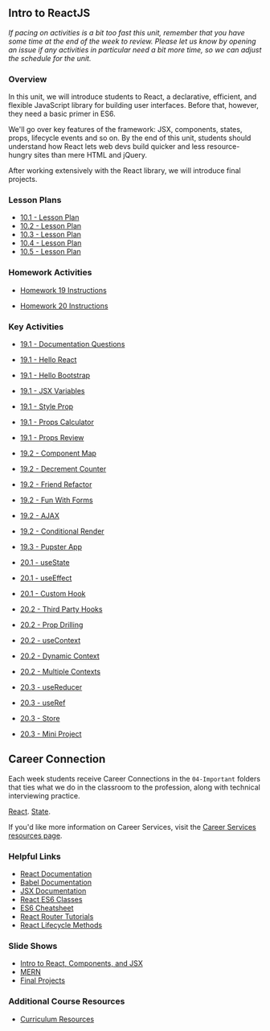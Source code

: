 ## Intro to ReactJS

_If pacing on activities is a bit too fast this unit, remember that you have
some time at the end of the week to review. Please let us know by opening
an issue if any activities in particular need a bit more time, so we can
adjust the schedule for the unit._

### Overview

In this unit, we will introduce students to React, a declarative, efficient, and flexible JavaScript library for building user interfaces. Before that, however,
they need a basic primer in ES6.

We'll go over key features of the framework: JSX, components, states, props, lifecycle events and so on. By the end of this unit, students should understand how React lets web devs build quicker and less resource-hungry sites than mere HTML and jQuery.

After working extensively with the React library, we will introduce final projects.

### Lesson Plans

* [10.1 - Lesson Plan](01-Day/01-Day-LessonPlan.md)
* [10.2 - Lesson Plan](02-Day/02-Day-LessonPlan.md)
* [10.3 - Lesson Plan](03-Day/03-Day-LessonPlan.md)
* [10.4 - Lesson Plan](04-Day/04-Day-LessonPlan.md)
* [10.5 - Lesson Plan](05-Day/05-Day-LessonPlan.md)

### Homework Activities

* [Homework 19 Instructions](../../../01-Class-Content/19-React/02-Homework/README.md)

* [Homework 20 Instructions](../../../01-Class-Content/20-State/02-Homework/README.md)

### Key Activities

* [19.1 - Documentation Questions](../../../01-Class-Content/19-React/01-Activities/01-Stu_DocumentationQuestions)
* [19.1 - Hello React](../../../01-Class-Content/19-React/01-Activities/02-Stu_HelloReact)
* [19.1 - Hello Bootstrap](../../../01-Class-Content/19-React/01-Activities/05-Stu_HelloBootstrap)
* [19.1 - JSX Variables](../../../01-Class-Content/19-React/01-Activities/07-Stu_JSXVariables)
* [19.1 - Style Prop](../../../01-Class-Content/19-React/01-Activities/09-Stu_StyleProp)
* [19.1 - Props Calculator](../../../01-Class-Content/19-React/01-Activities/11-Stu_PropsCalculator)
* [19.1 - Props Review](../../../01-Class-Content/19-React/01-Activities/12-Stu_PropsReview)
* [19.2 - Component Map](../../../01-Class-Content/19-React/01-Activities/13-Stu_ComponentMap)
* [19.2 - Decrement Counter](../../../01-Class-Content/19-React/01-Activities/15-Stu_DecrementCounter)
* [19.2 - Friend Refactor](../../../01-Class-Content/19-React/01-Activities/16-Stu_FriendRefactor)
* [19.2 - Fun With Forms](../../../01-Class-Content/19-React/01-Activities/18-Stu_FunWithForms)
* [19.2 - AJAX](../../../01-Class-Content/19-React/01-Activities/20-Stu_AJAX)
* [19.2 - Conditional Render](../../../01-Class-Content/19-React/01-Activities/21-Stu_ConditionalRender)
* [19.3 - Pupster App](../../../01-Class-Content/19-React/01-Activities/23-Stu_PupsterApp)

* [20.1 - useState](../../../01-Class-Content/20-State/01-Activities/02-Stu_useState)
* [20.1 - useEffect](../../../01-Class-Content/20-State/01-Activities/04-Stu_useEffect)
* [20.1 - Custom Hook](../../../01-Class-Content/20-State/01-Activities/06-Stu_CustomHook)
* [20.2 - Third Party Hooks](../../../01-Class-Content/20-State/01-Activities/07-Stu_ThirdPartyHooks)
* [20.2 - Prop Drilling](../../../01-Class-Content/20-State/01-Activities/08-Stu_PropDrilling)
* [20.2 - useContext](../../../01-Class-Content/20-State/01-Activities/10-Stu_useContext)
* [20.2 - Dynamic Context](../../../01-Class-Content/20-State/01-Activities/12-Stu_DynamicContext)
* [20.2 - Multiple Contexts](../../../01-Class-Content/20-State/01-Activities/14-Stu_MultipleContexts)
* [20.3 - useReducer](../../../01-Class-Content/20-State/01-Activities/17-Stu_useReducer)
* [20.3 - useRef](../../../01-Class-Content/20-State/01-Activities/19-Stu_useRef)
* [20.3 - Store](../../../01-Class-Content/20-State/01-Activities/21-Stu_Store)
* [20.3 - Mini Project](../../../01-Class-Content/20-State/01-Activities/22-Stu_Mini_Project)

## Career Connection
Each week students receive Career Connections in the `04-Important` folders that ties what we do in the classroom to the profession, along with technical interviewing practice.

[React](../../../01-Class-Content/19-React/04-Important/CAREER-CONNECTION.md).
[State](../../../01-Class-Content/20-State/04-Important/CAREER-CONNECTION.md).

If you'd like more information on Career Services, visit the [Career Services resources page](http://bit.ly/CodingCS).


### Helpful Links

* [React Documentation](https://facebook.github.io/react/docs/getting-started.html)
* [Babel Documentation](https://babeljs.io/docs/setup/#installation)
* [JSX Documentation](https://facebook.github.io/react/docs/jsx-in-depth.html)
* [React ES6 Classes](https://facebook.github.io/react/docs/reusable-components.html#es6-classes)
* [ES6 Cheatsheet](https://github.com/DrkSephy/es6-cheatsheet)
* [React Router Tutorials](https://github.com/ReactTraining/react-router/tree/master/docs)
* [React Lifecycle Methods](https://levelup.gitconnected.com/componentdidmakesense-react-lifecycle-explanation-393dcb19e459)

### Slide Shows

* [Intro to React, Components, and JSX](https://docs.google.com/presentation/d/1h8JiIv92PQukSjoBCQkVuvLZD0VlxnTTxbxli3Uh_lM/edit?usp=sharing)
* [MERN](https://docs.google.com/presentation/d/1z4s5m5rZt_xVjiRm8qyL_y3UpdFSLGxMbFODvD_J-Xw/edit?usp=sharing)
* [Final Projects](https://docs.google.com/presentation/d/1xMJoFP13BNEQc1UYDCv03BKLW6TJMxOty98RpljoHmI/edit?usp=sharing)

### Additional Course Resources

* [Curriculum Resources](https://github.com/coding-boot-camp/curriculum-resources)
